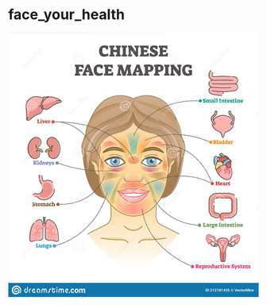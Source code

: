 # face_your_health
![Face logo](https://github.com/tsingmessage/face_your_health/blob/main/face_the_health.jpg)
